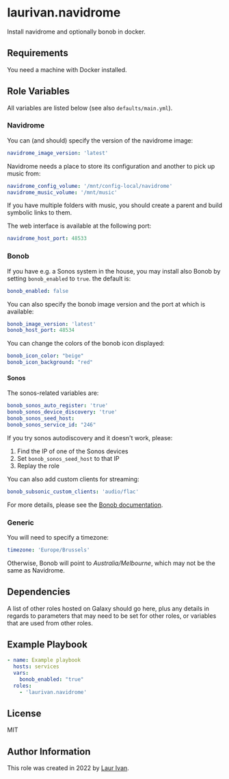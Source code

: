 # laurivan.navidrome

Install navidrome and optionally bonob in docker.

## Requirements

You need a machine with Docker installed.

## Role Variables

All variables are listed below (see also `defaults/main.yml`).

### Navidrome

You can (and should) specify the version of the navidrome image:

```yaml
navidrome_image_version: 'latest'
```

Navidrome needs a place to store its configuration and another to pick up music from:

```yaml
navidrome_config_volume: '/mnt/config-local/navidrome'
navidrome_music_volume: '/mnt/music'
```
If you have multiple folders with music, you should create a parent and build symbolic links to them.

The web interface is available at the following port:

```yaml
navidrome_host_port: 48533
```

### Bonob

If you have e.g. a Sonos system in the house, you may install also Bonob by setting `bonob_enabled` to `true`. the default is:

```yml
bonob_enabled: false
```
You can also specify the bonob image version and the port at which is available:

```yml
bonob_image_version: 'latest'
bonob_host_port: 48534
```

You can change the colors of the bonob icon displayed:

```yml
bonob_icon_color: "beige"
bonob_icon_background: "red"
```
#### Sonos

The sonos-related variables are:

```yml
bonob_sonos_auto_register: 'true'
bonob_sonos_device_discovery: 'true'
bonob_sonos_seed_host: 
bonob_sonos_service_id: "246"
```

If you try sonos autodiscovery and it doesn't work, please:

1. Find the IP of one of the Sonos devices
2. Set `bonob_sonos_seed_host` to that IP
3. Replay the role

You can also add custom clients for streaming:

```yaml
bonob_subsonic_custom_clients: 'audio/flac'
```

For more details, please see the [Bonob documentation](https://github.com/simojenki/bonob).

### Generic

You will need to specify a timezone:

```yml
timezone: 'Europe/Brussels'
```

Otherwise, Bonob will point to *Australia/Melbourne*, which may not be the same as Navidrome.

## Dependencies

A list of other roles hosted on Galaxy should go here, plus any details in regards to parameters that may need to be set for other roles, or variables that are used from other roles.

## Example Playbook

```yml
- name: Example playbook
  hosts: services
  vars:
    bonob_enabled: "true"
  roles:
    - 'laurivan.navidrome'

```

## License

MIT

## Author Information

This role was created in 2022 by [Laur Ivan](https://www.laurivan.com).
